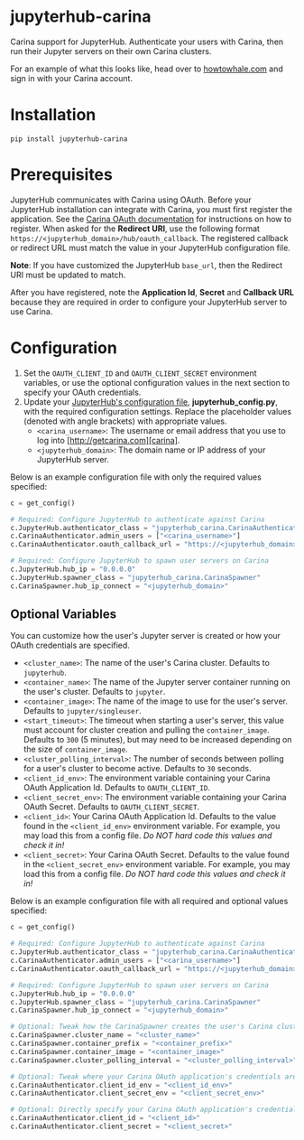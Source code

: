 # jupyterhub-carina
Carina support for JupyterHub. Authenticate your users with Carina, then run their Jupyter servers on their own Carina clusters.

For an example of what this looks like, head over to [howtowhale.com](https://howtowhale.com) and sign in with your Carina account.

# Installation
`pip install jupyterhub-carina`

# Prerequisites
JupyterHub communicates with Carina using OAuth. Before your JupyterHub installation can integrate with Carina, you must
first register the application. See the [Carina OAuth documentation][carina-oauth] for instructions on how to register. When asked for the **Redirect URI**, use the following format `https://<jupyterhub_domain>/hub/oauth_callback`. The registered callback or redirect URL must match the value in your JupyterHub configuration file.

**Note**: If you have customized the JupyterHub `base_url`, then the Redirect URI must be updated to match.

After you have registered, note the **Application Id**, **Secret** and **Callback URL** because they are required
in order to configure your JupyterHub server to use Carina.

# Configuration

1. Set the `OAUTH_CLIENT_ID` and `OAUTH_CLIENT_SECRET` environment variables, or use the optional configuration values in the next section to specify your OAuth credentials.
2. Update your [JupyterHub's configuration file][jupyterhub-config], **jupyterhub_config.py**, with the required configuration settings. Replace the placeholder values (denoted with angle brackets) with appropriate values.
    * `<carina_username>`: The username or email address that you use to log into [http://getcarina.com][carina].
    * `<jupyterhub_domain>`: The domain name or IP address of your JupyterHub server.

Below is an example configuration file with only the required values specified:

```python
c = get_config()

# Required: Configure JupyterHub to authenticate against Carina
c.JupyterHub.authenticator_class = "jupyterhub_carina.CarinaAuthenticator"
c.CarinaAuthenticator.admin_users = ["<carina_username>"]
c.CarinaAuthenticator.oauth_callback_url = "https://<jupyterhub_domain>/hub/oauth_callback"

# Required: Configure JupyterHub to spawn user servers on Carina
c.JupyterHub.hub_ip = "0.0.0.0"
c.JupyterHub.spawner_class = "jupyterhub_carina.CarinaSpawner"
c.CarinaSpawner.hub_ip_connect = "<jupyterhub_domain>"
```

## Optional Variables
You can customize how the user's Jupyter server is created or how your OAuth credentials are specified.

* `<cluster_name>`: The name of the user's Carina cluster. Defaults to `jupyterhub`.
* `<container_name>`: The name of the Jupyter server container running on the user's cluster. Defaults to `jupyter`.
* `<container_image>`: The name of the image to use for the user's server. Defaults to `jupyter/singleuser`.
*  `<start_timeout>`: The timeout when starting a user's server, this value must account for cluster creation and
    pulling the `container_image`. Defaults to `300` (5 minutes), but may need to be increased depending on the
    size of `container_image`.
* `<cluster_polling_interval>`: The number of seconds between polling for a user's cluster to become active.
    Defaults to `30` seconds.
* `<client_id_env>`: The environment variable containing your Carina OAuth Application Id.
    Defaults to `OAUTH_CLIENT_ID`.
* `<client_secret_env>`: The environment variable containing your Carina OAuth Secret.
    Defaults to `OAUTH_CLIENT_SECRET`.
* `<client_id>`: Your Carina OAuth Application Id. Defaults to the value found in the `<client_id_env>` environment variable.
    For example, you may load this from a config file. _Do NOT hard code this values and check it in!_
* `<client_secret>`: Your Carina OAuth Secret. Defaults to the value found in the `<client_secret_env>` environment variable.
    For example, you may load this from a config file. _Do NOT hard code this values and check it in!_

Below is an example configuration file with all required and optional values specified:

```python
c = get_config()

# Required: Configure JupyterHub to authenticate against Carina
c.JupyterHub.authenticator_class = "jupyterhub_carina.CarinaAuthenticator"
c.CarinaAuthenticator.admin_users = ["<carina_username>"]
c.CarinaAuthenticator.oauth_callback_url = "https://<jupyterhub_domain>/hub/oauth_callback"

# Required: Configure JupyterHub to spawn user servers on Carina
c.JupyterHub.hub_ip = "0.0.0.0"
c.JupyterHub.spawner_class = "jupyterhub_carina.CarinaSpawner"
c.CarinaSpawner.hub_ip_connect = "<jupyterhub_domain>"

# Optional: Tweak how the CarinaSpawner creates the user's Carina cluster and container
c.CarinaSpawner.cluster_name = "<cluster_name>"
c.CarinaSpawner.container_prefix = "<container_prefix>"
c.CarinaSpawner.container_image = "<container_image>"
c.CarinaSpawner.cluster_polling_interval = "<cluster_polling_interval>"

# Optional: Tweak where your Carina OAuth application's credentials are located
c.CarinaAuthenticator.client_id_env = "<client_id_env>"
c.CarinaAuthenticator.client_secret_env = "<client_secret_env>"

# Optional: Directly specify your Carina OAuth application's credentials
c.CarinaAuthenticator.client_id = "<client_id>"
c.CarinaAuthenticator.client_secret = "<client_secret>"
```

[carina]: http://getcarina.com
[carina-oauth]: https://getcarina.com/docs/reference/oauth-integration/#register-your-application
[jupyterhub-config]: http://jupyterhub.readthedocs.org/en/latest/getting-started.html#how-to-configure-jupyterhub
